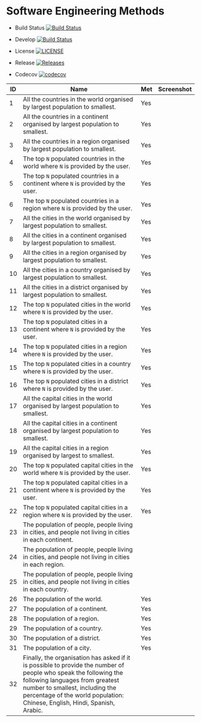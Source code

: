 # Software Engineering Methods

- Build Status [![Build Status](https://travis-ci.com/heinsetswe/group-2.svg?branch=master)](https://travis-ci.com/heinsetswe/group-2)

- Develop  [![Build Status](https://travis-ci.com/heinsetswe/group-2.svg?branch=develop)](https://travis-ci.com/heinsetswe/group-2)

- License [![LICENSE](https://img.shields.io/github/license/heinsetswe/group-2.svg?style=flat-square)](https://github.com/heinsetswe/group-2/blob/master/LICENSE)

- Release [![Releases](https://img.shields.io/github/release/heinsetswe/group-2/all.svg?style=flat-square)](https://github.com/heinsetswe/group-2/releases)

- Codecov [![codecov](https://codecov.io/gh/heinsetswe/group-2/branch/master/graph/badge.svg?token=T7TLV193HH)](https://codecov.io/gh/heinsetswe/group-2)


| ID | Name | Met | Screenshot |
| ------- | ----------- | ------- | ----------- |
| 1 | All the countries in the world organised by largest population to smallest. | Yes | |
| 2 | All the countries in a continent organised by largest population to smallest. | Yes | |
| 3 | All the countries in a region organised by largest population to smallest. | Yes | |
| 4 | The top `N` populated countries in the world where `N` is provided by the user. | Yes | |
| 5 | The top `N` populated countries in a continent where `N` is provided by the user. | Yes | |
| 6 | The top `N` populated countries in a region where `N` is provided by the user. | Yes | |
| 7 | All the cities in the world organised by largest population to smallest. | Yes | |
| 8 | All the cities in a continent organised by largest population to smallest. | Yes | |
| 9 | All the cities in a region organised by largest population to smallest. | Yes | |
| 10 | All the cities in a country organised by largest population to smallest. | Yes | |
| 11 | All the cities in a district organised by largest population to smallest. | Yes | |
| 12 | The top `N` populated cities in the world where `N` is provided by the user. | Yes | |
| 13 | The top `N` populated cities in a continent where `N` is provided by the user. | Yes | |
| 14 | The top `N` populated cities in a region where `N` is provided by the user. | Yes | |
| 15 | The top `N` populated cities in a country where `N` is provided by the user. | Yes | |
| 16 | The top `N` populated cities in a district where `N` is provided by the user. | Yes | |
| 17 | All the capital cities in the world organised by largest population to smallest. | Yes | |
| 18 | All the capital cities in a continent organised by largest population to smallest. | Yes | |
| 19 | All the capital cities in a region organised by largest to smallest. | Yes | |
| 20 | The top `N` populated capital cities in the world where `N` is provided by the user. | Yes | |
| 21 | The top `N` populated capital cities in a continent where `N` is provided by the user. | Yes | |
| 22 | The top `N` populated capital cities in a region where `N` is provided by the user. | Yes | |
| 23 | The population of people, people living in cities, and people not living in cities in each continent. | | |
| 24 | The population of people, people living in cities, and people not living in cities in each region. | | |
| 25 | The population of people, people living in cities, and people not living in cities in each country. | | |
| 26 | The population of the world. | Yes | |
| 27 | The population of a continent. | Yes | |
| 28 | The population of a region. | Yes | |
| 29 | The population of a country. | Yes | |
| 30 | The population of a district. | Yes | |
| 31 | The population of a city. | Yes | |
| 32 | Finally, the organisation has asked if it is possible to provide the number of people who speak the following the following languages from greatest number to smallest, including the percentage of the world population: Chinese, English, Hindi, Spanish, Arabic. | | |


